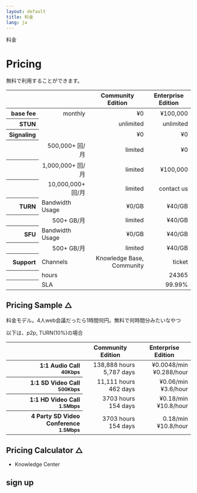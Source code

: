 ```yaml
---
layout: default
title: 料金
lang: ja
---
```


料金

# Pricing

無料で利用することができます。


<table class="table table-sm">
<thead>
    <tr>
        <th></th>
        <th></th>
        <th>Community Edition</th>
        <th>Enterprise Edition</th>
    </tr>
</thead>
<tbody align="right">
    <tr class="table-info">
        <th scope="row">base fee</th>
        <td>monthly</td>
        <td>¥0</td>
        <td>¥100,000</td>
    </tr>
    <tr class="table-info">
        <th scope="row">STUN</th>
        <td></td>
        <td>unlimited</td>
        <td>unlimited</td>
    </tr>
    <tr class="table-info">
        <th scope="row">Signaling</th>
        <td></td>
        <td>¥0</td>
        <td>¥0</td>
    </tr>
    <tr>
        <th scope="row"></th>
        <td>500,000+ 回/月</td>
        <td>limited</td>
        <td>¥0</td>
    </tr>
    <tr>
        <th scope="row"></th>
        <td>1,000,000+ 回/月</td>
        <td>limited</td>
        <td>¥100,000</td>
    </tr>
    <tr>
        <th scope="row"></th>
        <td>10,000,000+ 回/月</td>
        <td>limited</td>
        <td>contact us</td>
    </tr>
    <tr class="table-info">
        <th scope="row">TURN</th>
        <td align="left">Bandwidth Usage</td>
        <td>¥0/GB</td>
        <td>¥40/GB</td>
    </tr>
    <tr>
        <th scope="row"></th>
        <td>500+ GB/月</td>
        <td>limited</td>
        <td>¥40/GB</td>
    </tr>
    <tr class="table-info">
        <th scope="row">SFU</th>
        <td align="left">Bandwidth Usage</td>
        <td>¥0/GB</td>
        <td>¥40/GB</td>
    </tr>
    <tr>
        <th scope="row"></th>
        <td>500+ GB/月</td>
        <td>limited</td>
        <td>¥40/GB</td>
    </tr>
    <tr class="table-info">
        <th scope="row">Support</th>
        <td align="left">Channels</td>
        <td>Knowledge Base, Community</td>
        <td>ticket</td>
    </tr>
    <tr>
        <th scope="row"></th>
        <td align="left">hours</td>
        <td></td>
        <td>24365</td>
    </tr>
    <tr>
        <th scope="row"></th>
        <td align="left">SLA</td>
        <td></td>
        <td>99.99%</td>
    </tr>
</tbody>
</table>



## Pricing Sample △

料金モデル。4人web会議だったら1時間何円。無料で何時間分みたいなやつ

以下は、p2p, TURN(10%)の場合

<table class="table table-sm">
<thead>
    <tr>
        <th></th>
        <th>Community Edition</th>
        <th>Enterprise Edition</th>
    </tr>
</thead>
<tbody align="right">
    <tr>
        <th scope="row">1:1 Audio Call<br><small>40Kbps</small></th>
        <td>138,888 hours<br>5,787 days</td>
        <td>¥0.0048/min<br>¥0.288/hour</td>
    </tr>
    <tr>
        <th scope="row">1:1 SD Video Call<br><small>500Kbps</small></th>
        <td>11,111 hours<br>462 days</td>
        <td>¥0.06/min<br>¥3.6/hour</td>
    </tr>
    <tr>
        <th scope="row">1:1 HD Video Call<br><small>1.5Mbps</small></th>
        <td>3703 hours<br>154 days</td>
        <td>¥0.18/min<br>¥10.8/hour</td>
    </tr>
    <tr>
        <th scope="row">4 Party SD Video Conference<br><small>1.5Mbps</small></th>
        <td>3703 hours<br>154 days</td>
        <td>0.18/min<br>¥10.8/hour</td>
    </tr>
</tbody>
</table>

## Pricing Calculator △
- Knowledge Center

## sign up


